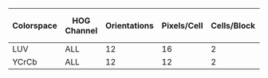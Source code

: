 Colorspace|HOG Channel|Orientations|Pixels/Cell|Cells/Block|Feature Compute Secs|Feature Vector Length|Training Secs|Test Accuracy|Predict Secs
---|---|---|---|---|---|---|---|---|---
LUV|ALL|12|16|2|95.384|4464|24.35|0.98|0.00198
YCrCb|ALL|12|12|2|102.318|5472|51.71|0.9797|0.00658

